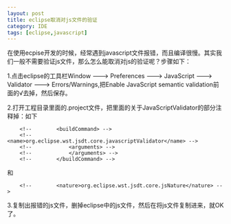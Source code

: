 ```yaml
---
layout: post
title: eclipse取消对js文件的验证
category: IDE
tags: [eclipse,javascript]
---
```


在使用ecpise开发的时候，经常遇到javascript文件报错，而且编译很慢。其实我们一般不需要验证js文件，那么怎么能取消对js的验证呢？步骤如下：

1.点击eclipse的工具栏Window ---> Preferences ---> JavaScript ---> Validator ---> Errors/Warnings,把Enable JavaScript semantic validation前面的√去掉，然后保存。

2.打开工程目录里面的.project文件，把里面的关于JavaScriptValidator的部分注释掉：如下

		<!-- 		<buildCommand> -->
		<!-- 			<name>org.eclipse.wst.jsdt.core.javascriptValidator</name> -->
		<!-- 			<arguments> -->
		<!-- 			</arguments> -->
		<!-- 		</buildCommand> -->

和

		<!-- 		<nature>org.eclipse.wst.jsdt.core.jsNature</nature> -->

3.复制出报错的js文件，删掉eclipse中的js文件，然后在将js文件复制进来，就OK了。